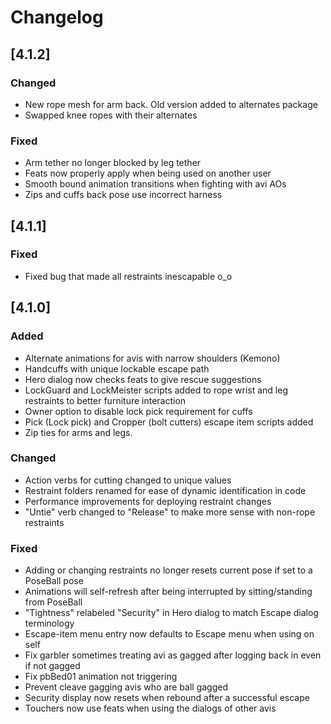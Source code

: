 # Changelog

## [4.1.2]
### Changed
- New rope mesh for arm back.  Old version added to alternates package
- Swapped knee ropes with their alternates

### Fixed
- Arm tether no longer blocked by leg tether
- Feats now properly apply when being used on another user
- Smooth bound animation transitions when fighting with avi AOs
- Zips and cuffs back pose use incorrect harness

## [4.1.1]
### Fixed
- Fixed bug that made all restraints inescapable o_o

## [4.1.0]
### Added
- Alternate animations for avis with narrow shoulders (Kemono)
- Handcuffs with unique lockable escape path
- Hero dialog now checks feats to give rescue suggestions
- LockGuard and LockMeister scripts added to rope wrist and leg restraints to better furniture interaction
- Owner option to disable lock pick requirement for cuffs
- Pick (Lock pick) and Cropper (bolt cutters) escape item scripts added
- Zip ties for arms and legs.

### Changed
- Action verbs for cutting changed to unique values
- Restraint folders renamed for ease of dynamic identification in code
- Performance improvements for deploying restraint changes
- "Untie" verb changed to "Release" to make more sense with non-rope restraints

### Fixed
- Adding or changing restraints no longer resets current pose if set to a PoseBall pose
- Animations will self-refresh after being interrupted by sitting/standing from PoseBall
- "Tightness" relabeled "Security" in Hero dialog to match Escape dialog terminology
- Escape-item menu entry now defaults to Escape menu when using on self
- Fix garbler sometimes treating avi as gagged after logging back in even if not gagged
- Fix pbBed01 animation not triggering
- Prevent cleave gagging avis who are ball gagged
- Security display now resets when rebound after a successful escape
- Touchers now use feats when using the dialogs of other avis
